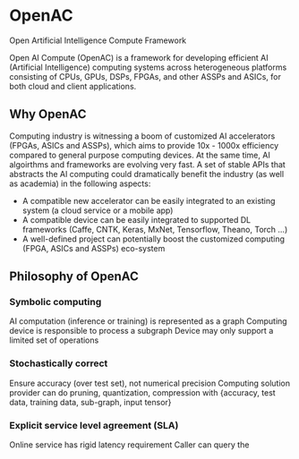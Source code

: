 # OpenAC
Open Artificial Intelligence Compute Framework

Open AI Compute (OpenAC) is a framework for developing efficient AI (Artificial Intelligence) computing systems across heterogeneous platforms consisting of CPUs, GPUs, DSPs, FPGAs, and other ASSPs and ASICs, for both cloud and client applications.

## Why OpenAC

Computing industry is witnessing a boom of customized AI accelerators (FPGAs, ASICs and ASSPs), which aims to provide 10x - 1000x efficiency compared to general purpose computing devices. At the same time, AI algoirthms and frameworks are evolving very fast. A set of stable APIs that abstracts the AI computing could dramatically benefit the industry (as well as academia) in the following aspects:
 - A compatible new accelerator can be easily integrated to an existing system (a cloud service or a mobile app)
 - A compatible device can be easily integrated to supported DL frameworks (Caffe, CNTK, Keras, MxNet, Tensorflow, Theano, Torch …)
 - A well-defined project can potentially boost the customized computing (FPGA, ASICs and ASSPs) eco-system 

## Philosophy of OpenAC
### Symbolic computing
AI computation (inference or training) is represented as a graph
Computing device is responsible to process a subgraph
Device may only support a limited set of operations
### Stochastically correct
Ensure accuracy (over test set), not numerical precision
Computing solution provider can do pruning, quantization, compression with {accuracy, test data, training data, sub-graph, input tensor}
### Explicit service level agreement (SLA)
Online service has rigid latency requirement
Caller can query the 




